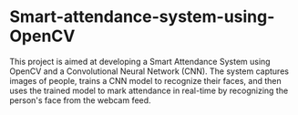 # Smart-attendance-system-using-OpenCV
This project is aimed at developing a Smart Attendance System using OpenCV and a Convolutional Neural Network (CNN). The system captures images of people, trains a CNN model to recognize their faces, and then uses the trained model to mark attendance in real-time by recognizing the person's face from the webcam feed.
